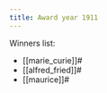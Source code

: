 ```yaml
---
title: Award year 1911
---
```


Winners list:

* [[marie_curie]]#
* [[alfred_fried]]#
* [[maurice]]#
